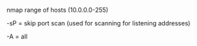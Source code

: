 nmap  range of hosts (10.0.0.0-255)

-sP = skip port scan (used for scanning for listening addresses)

-A = all